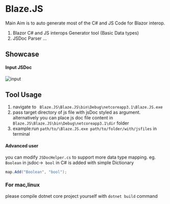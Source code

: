 # Blaze.JS
Main Aim is to auto generate most of the C# and JS Code for Blazor interop.
 1. Blazor C# and JS interops Generator tool (Basic Data types)
 2. JSDoc Parser ...
 
 ## Showcase
 
 #### Input JSDoc
 ![input](https://user-images.githubusercontent.com/45932883/74593028-48a99a80-504d-11ea-93e5-d8ae7751077b.PNG)

 
 ## Tool Usage
 1. navigate to ``` Blaze.JS\Blaze.JS\bin\Debug\netcoreapp3.1\Blaze.JS.exe```
 2. pass target directory of js file with jsDoc styled as argument.
 alternatively you can place js doc file content in ```Blaze.JS\Blaze.JS\bin\Debug\netcoreapp3.1\dir``` folder
 3. example:run ``` path/to/\Blaze.JS.exe path/to/folder/with/jsfiles ``` in terminal
 
 #### Advanced user
 
 you can modify ```JSDocHelper.cs``` to support more data type mapping.
 eg. ``` Boolean``` in jsdoc->``` bool``` in C# is added with simple Dictionary 
 ```c# 
 map.Add("Boolean", "bool");
```
 
 ### For mac,linux
 please compile dotnet core project yourself with ```dotnet build``` command 
 
